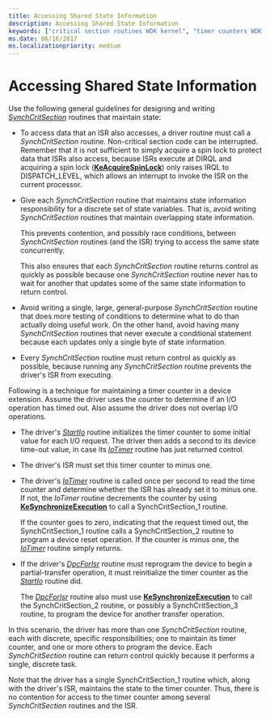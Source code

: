 ```yaml
---
title: Accessing Shared State Information
description: Accessing Shared State Information
keywords: ["critical section routines WDK kernel", "timer counters WDK kernel", "shared state information WDK kernel"]
ms.date: 06/16/2017
ms.localizationpriority: medium
---
```


# Accessing Shared State Information





Use the following general guidelines for designing and writing [*SynchCritSection*](/windows-hardware/drivers/ddi/wdm/nc-wdm-ksynchronize_routine) routines that maintain state:

-   To access data that an ISR also accesses, a driver routine must call a *SynchCritSection* routine. Non-critical section code can be interrupted. Remember that it is not sufficient to simply acquire a spin lock to protect data that ISRs also access, because ISRs execute at DIRQL and acquiring a spin lock ([**KeAcquireSpinLock**](/windows-hardware/drivers/ddi/wdm/nf-wdm-keacquirespinlock)) only raises IRQL to DISPATCH\_LEVEL, which allows an interrupt to invoke the ISR on the current processor.

-   Give each *SynchCritSection* routine that maintains state information responsibility for a discrete set of state variables. That is, avoid writing *SynchCritSection* routines that maintain overlapping state information.

    This prevents contention, and possibly race conditions, between *SynchCritSection* routines (and the ISR) trying to access the same state concurrently.

    This also ensures that each *SynchCritSection* routine returns control as quickly as possible because one *SynchCritSection* routine never has to wait for another that updates some of the same state information to return control.

-   Avoid writing a single, large, general-purpose *SynchCritSection* routine that does more testing of conditions to determine what to do than actually doing useful work. On the other hand, avoid having many *SynchCritSection* routines that never execute a conditional statement because each updates only a single byte of state information.

-   Every *SynchCritSection* routine must return control as quickly as possible, because running any *SynchCritSection* routine prevents the driver's ISR from executing.

Following is a technique for maintaining a timer counter in a device extension. Assume the driver uses the counter to determine if an I/O operation has timed out. Also assume the driver does not overlap I/O operations.

-   The driver's [*StartIo*](/windows-hardware/drivers/ddi/wdm/nc-wdm-driver_startio) routine initializes the timer counter to some initial value for each I/O request. The driver then adds a second to its device time-out value, in case its [*IoTimer*](/windows-hardware/drivers/ddi/wdm/nc-wdm-io_timer_routine) routine has just returned control.

-   The driver's ISR must set this timer counter to minus one.

-   The driver's [*IoTimer*](/windows-hardware/drivers/ddi/wdm/nc-wdm-io_timer_routine) routine is called once per second to read the time counter and determine whether the ISR has already set it to minus one. If not, the *IoTimer* routine decrements the counter by using [**KeSynchronizeExecution**](/windows-hardware/drivers/ddi/wdm/nf-wdm-kesynchronizeexecution) to call a SynchCritSection\_1 routine.

    If the counter goes to zero, indicating that the request timed out, the SynchCritSection\_1 routine calls a SynchCritSection\_2 routine to program a device reset operation. If the counter is minus one, the [*IoTimer*](/windows-hardware/drivers/ddi/wdm/nc-wdm-io_timer_routine) routine simply returns.

-   If the driver's [*DpcForIsr*](/windows-hardware/drivers/ddi/wdm/nc-wdm-io_dpc_routine) routine must reprogram the device to begin a partial-transfer operation, it must reinitialize the timer counter as the [*StartIo*](/windows-hardware/drivers/ddi/wdm/nc-wdm-driver_startio) routine did.

    The [*DpcForIsr*](/windows-hardware/drivers/ddi/wdm/nc-wdm-io_dpc_routine) routine also must use [**KeSynchronizeExecution**](/windows-hardware/drivers/ddi/wdm/nf-wdm-kesynchronizeexecution) to call the SynchCritSection\_2 routine, or possibly a SynchCritSection\_3 routine, to program the device for another transfer operation.

In this scenario, the driver has more than one *SynchCritSection* routine, each with discrete, specific responsibilities; one to maintain its timer counter, and one or more others to program the device. Each *SynchCritSection* routine can return control quickly because it performs a single, discrete task.

Note that the driver has a single SynchCritSection\_1 routine which, along with the driver's ISR, maintains the state to the timer counter. Thus, there is no contention for access to the timer counter among several *SynchCritSection* routines and the ISR.

 

